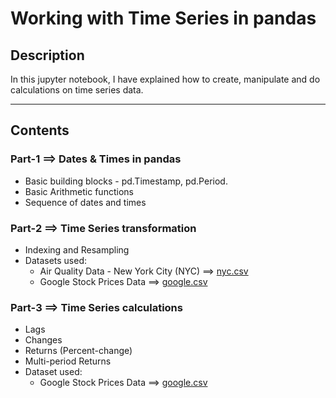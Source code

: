 # Working with Time Series in pandas

## Description
In this jupyter notebook, I have explained how to create, manipulate and do calculations on time series data.

---
## Contents
### Part-1 ==> Dates & Times in pandas
  * Basic building blocks - pd.Timestamp, pd.Period.
  * Basic Arithmetic functions
  * Sequence of dates and times
### Part-2 ==> Time Series transformation
  * Indexing and Resampling
  * Datasets used:
      - Air Quality Data - New York City (NYC)  ==> [nyc.csv](https://github.com/Ravjot03/Time-Series-Data-in-Python/blob/main/Chapter-1/nyc.csv)
      - Google Stock Prices Data  ==> [google.csv](https://github.com/Ravjot03/Time-Series-Data-in-Python/blob/main/Chapter-1/google.csv)
### Part-3 ==> Time Series calculations
  * Lags
  * Changes
  * Returns (Percent-change)
  * Multi-period Returns
  * Dataset used:
      - Google Stock Prices Data  ==> [google.csv](https://github.com/Ravjot03/Time-Series-Data-in-Python/blob/main/Chapter-1/google.csv)
